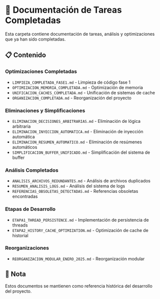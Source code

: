 # 📁 Documentación de Tareas Completadas

Esta carpeta contiene documentación de tareas, análisis y optimizaciones que ya han sido completadas.

## 📋 Contenido

### Optimizaciones Completadas
- `LIMPIEZA_COMPLETADA_FASE1.md` - Limpieza de código fase 1
- `OPTIMIZACION_MEMORIA_COMPLETADA.md` - Optimización de memoria
- `UNIFICACION_CACHES_COMPLETADA.md` - Unificación de sistemas de cache
- `ORGANIZACION_COMPLETADA.md` - Reorganización del proyecto

### Eliminaciones y Simplificaciones
- `ELIMINACION_DECISIONES_ARBITRARIAS.md` - Eliminación de lógica arbitraria
- `ELIMINACION_INYECCION_AUTOMATICA.md` - Eliminación de inyección automática
- `ELIMINACION_RESUMEN_AUTOMATICO.md` - Eliminación de resúmenes automáticos
- `SIMPLIFICACION_BUFFER_UNIFICADO.md` - Simplificación del sistema de buffer

### Análisis Completados
- `ANALISIS_ARCHIVOS_REDUNDANTES.md` - Análisis de archivos duplicados
- `RESUMEN_ANALISIS_LOGS.md` - Análisis del sistema de logs
- `REFERENCIAS_OBSOLETAS_DETECTADAS.md` - Referencias obsoletas encontradas

### Etapas de Desarrollo
- `ETAPA1_THREAD_PERSISTENCE.md` - Implementación de persistencia de threads
- `ETAPA2_HISTORY_CACHE_OPTIMIZATION.md` - Optimización de cache de historial

### Reorganizaciones
- `REORGANIZACION_MODULAR_ENERO_2025.md` - Reorganización modular

## 📝 Nota
Estos documentos se mantienen como referencia histórica del desarrollo del proyecto.
